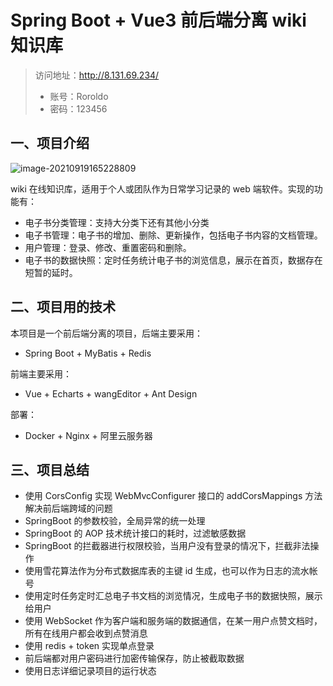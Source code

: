 # Spring Boot + Vue3 前后端分离 wiki 知识库

> 访问地址：http://8.131.69.234/
>
> * 账号：Roroldo
> * 密码：123456

## 一、项目介绍

![image-20210919165228809](https://gitee.com/Roroldo/ImgRepo/raw/master/image-20210919165228809.png)

wiki 在线知识库，适用于个人或团队作为日常学习记录的 web 端软件。实现的功能有：

* 电子书分类管理：支持大分类下还有其他小分类
* 电子书管理：电子书的增加、删除、更新操作，包括电子书内容的文档管理。
* 用户管理：登录、修改、重置密码和删除。
* 电子书的数据快照：定时任务统计电子书的浏览信息，展示在首页，数据存在短暂的延时。




## 二、项目用的技术

本项目是一个前后端分离的项目，后端主要采用：

* Spring Boot + MyBatis + Redis

前端主要采用：

* Vue + Echarts + wangEditor + Ant Design 

部署：

* Docker + Nginx + 阿里云服务器





## 三、项目总结

* 使用 CorsConfig 实现 WebMvcConfigurer 接口的 addCorsMappings 方法解决前后端跨域的问题
* SpringBoot 的参数校验，全局异常的统一处理
* SpringBoot 的 AOP 技术统计接口的耗时，过滤敏感数据
* SpringBoot 的拦截器进行权限校验，当用户没有登录的情况下，拦截非法操作
* 使用雪花算法作为分布式数据库表的主键 id 生成，也可以作为日志的流水帐号
* 使用定时任务定时汇总电子书文档的浏览情况，生成电子书的数据快照，展示给用户
* 使用 WebSocket 作为客户端和服务端的数据通信，在某一用户点赞文档时，所有在线用户都会收到点赞消息
* 使用 redis + token 实现单点登录
* 前后端都对用户密码进行加密传输保存，防止被截取数据
* 使用日志详细记录项目的运行状态


